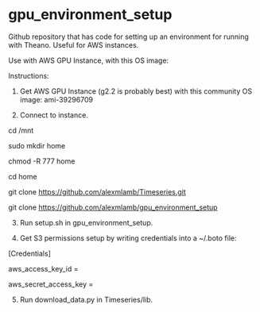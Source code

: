 # gpu_environment_setup
Github repository that has code for setting up an environment for running with Theano.  Useful for AWS instances.  

Use with AWS GPU Instance, with this OS image: 

Instructions: 

1.  Get AWS GPU Instance (g2.2 is probably best) with this community OS image: 
  ami-39296709

2.  Connect to instance.  

  cd /mnt

  sudo mkdir home

  chmod -R 777 home

  cd home

  git clone https://github.com/alexmlamb/Timeseries.git

  git clone https://github.com/alexmlamb/gpu_environment_setup


3.  Run setup.sh in gpu_environment_setup.  

4.  Get S3 permissions setup by writing credentials into a ~/.boto file:

  [Credentials]

  aws_access_key_id = 
  
  aws_secret_access_key = 
  

5.  Run download_data.py in Timeseries/lib.  
